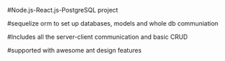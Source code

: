 #Node.js-React.js-PostgreSQL project

#sequelize orm to set up databases, models and whole db communiation

#Includes all the server-client communication and basic CRUD

#supported with awesome ant design features
